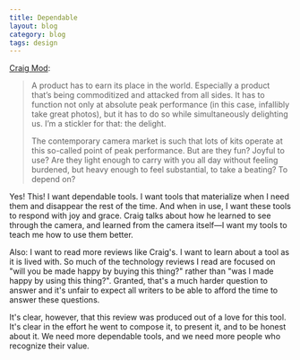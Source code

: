 ```yaml
---
title: Dependable
layout: blog
category: blog
tags: design
---
```


[Craig Mod](http://craigmod.com/sputnik/leica_q/):

> A product has to earn its place in the world. Especially a product that’s being commoditized and attacked from all sides. It has to function not only at absolute peak performance (in this case, infallibly take great photos), but it has to do so while simultaneously delighting us. I’m a stickler for that: the delight.
>
> The contemporary camera market is such that lots of kits operate at this so-called point of peak performance. But are they fun? Joyful to use? Are they light enough to carry with you all day without feeling burdened, but heavy enough to feel substantial, to take a beating? To depend on?

Yes! This! I want dependable tools. I want tools that materialize when I need them and disappear the rest of the time. And when in use, I want these tools to respond with joy and grace. Craig talks about how he learned to see through the camera, and learned from the camera itself—I want my tools to teach me how to use them better.

Also: I want to read more reviews like Craig's. I want to learn about a tool as it is lived with. So much of the technology reviews I read are focused on "will you be made happy by buying this thing?" rather than "was I made happy by using this thing?". Granted, that's a much harder question to answer and it's unfair to expect all writers to be able to afford the time to answer these questions.

It's clear, however, that this review was produced out of a love for this tool. It's clear in the effort he went to compose it, to present it, and to be honest about it. We need more dependable tools, and we need more people who recognize their value.
